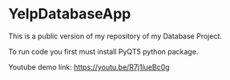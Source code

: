 # YelpDatabaseApp
This is a public version of my repository of my Database Project.

To run code you first must install PyQT5 python package.

Youtube demo link: https://youtu.be/R7j1lueBc0g

